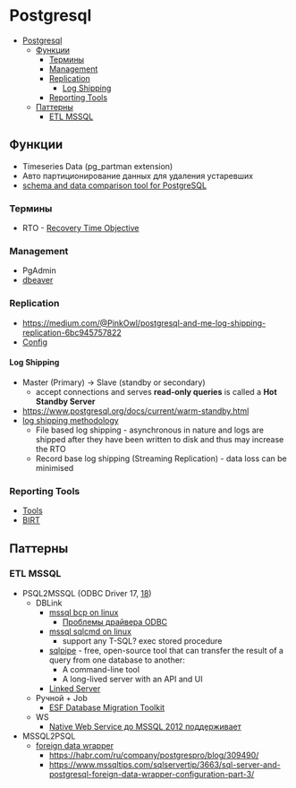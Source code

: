 # Postgresql

- [Postgresql](#postgresql)
  - [Функции](#функции)
    - [Термины](#термины)
    - [Management](#management)
    - [Replication](#replication)
      - [Log Shipping](#log-shipping)
    - [Reporting Tools](#reporting-tools)
  - [Паттерны](#паттерны)
    - [ETL MSSQL](#etl-mssql)

## Функции

- Timeseries Data (pg_partman extension)
- Авто партиционирование данных для удаления устаревших
- [schema and data comparison tool for PostgreSQL](https://www.postgrescompare.com/)

### Термины

- RTO - [Recovery Time Objective](https://en.wikipedia.org/wiki/Disaster_recovery#Recovery_Time_Objective)

### Management

- PgAdmin
- [dbeaver](https://dbeaver.io/)

### Replication

- https://medium.com/@PinkOwl/postgresql-and-me-log-shipping-replication-6bc945757822
- [Config](https://www.postgresql.org/docs/current/runtime-config-replication.html)

#### Log Shipping

- Master (Primary) -> Slave (standby or secondary) 
  - accept connections and serves **read-only queries** is called a **Hot Standby Server**
- https://www.postgresql.org/docs/current/warm-standby.html
- [log shipping methodology](https://medium.com/@PinkOwl/postgresql-and-me-log-shipping-replication-6bc945757822)
  - File based log shipping - asynchronous in nature and logs are shipped after they have been written to disk and thus may increase the RTO
  - Record base log shipping (Streaming Replication) - data loss can be minimised

### Reporting Tools

- [Tools](https://www.postgresql.org/download/products/5/)
- [BIRT](https://eclipse.github.io/birt-website/)

## Паттерны

### ETL MSSQL

- PSQL2MSSQL (ODBC Driver 17, [18](https://learn.microsoft.com/ru-ru/sql/connect/odbc/linux-mac/installing-the-microsoft-odbc-driver-for-sql-server?view=sql-server-ver16&tabs=alpine18-install%2Calpine17-install%2Cdebian8-install%2Credhat7-13-install%2Crhel7-offline))
  - DBLink
    - [mssql bcp on linux](https://docs.microsoft.com/ru-ru/sql/linux/sql-server-linux-migrate-bcp?view=sql-server-ver16)
      - [Проблемы драйвера ODBC](https://learn.microsoft.com/ru-ru/sql/connect/odbc/linux-mac/known-issues-in-this-version-of-the-driver?view=sql-server-ver16)
    - [mssql sqlcmd on linux](https://docs.microsoft.com/ru-ru/sql/linux/quickstart-install-connect-ubuntu?view=sql-server-ver16)
      - support any T-SQL? exec stored procedure
    - [sqlpipe](https://sqlpipe.com/transfer-data-from-postgresql-to-sql-server/) - free, open-source tool that can transfer the result of a query from one database to another:
      - A command-line tool
      - A long-lived server with an API and UI
    - [Linked Server](https://www.mssqltips.com/sqlservertip/3662/sql-server-and-postgresql-linked-server-configuration-part-2/)
  - Ручной + Job 
    - [ESF Database Migration Toolkit](https://www.dbsofts.com/articles/postgresql_to_sql_server/)
  - WS
    - [Native Web Service до MSSQL 2012 поддерживает](https://www.developer.com/database/creating-native-web-services-in-sql-server/)
- MSSQL2PSQL
  - [foreign data wrapper](https://guriysamarin.medium.com/how-to-transfer-data-from-ms-sql-to-postgresql-or-good-design-vs-speed-1baad5665309) 
    - https://habr.com/ru/company/postgrespro/blog/309490/
    - https://www.mssqltips.com/sqlservertip/3663/sql-server-and-postgresql-foreign-data-wrapper-configuration-part-3/
